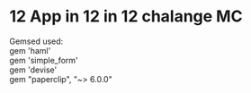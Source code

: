 # 12 App in 12 in 12 chalange MC

Gemsed used:  
gem 'haml'  
gem 'simple_form'  
gem 'devise'  
gem "paperclip", "~> 6.0.0"  

